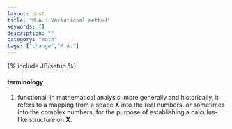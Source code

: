 ```yaml
---
layout: post
title: "M.A.: Variational method"
keywords: []
description: ""
category: "math"
tags: ["change","M.A."]
---
```

{% include JB/setup %}


#### terminology
1. functional: in mathematical analysis, more generally and historically, it
   refers to a mapping from a space **X** into the real numbers.  or sometimes
   into the complex numbers, for the purpose of establishing a calculus-like
   structure on **X**.

